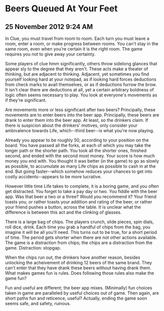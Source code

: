 # Beers Queued At Your Feet
## 25 November 2012 9:24 AM

In Clue, you must travel from room to room. Each turn you must leave a room, enter a room, or make progress between rooms. You can't stay in the same room, even when you're certain it is the right room. The game requires you not to give away your certainty.

Some players of clue hmm significantly, others throw sidelong glances that appear sly to the degree that they aren't. These acts make a theater of thinking, but are adjacent to thinking. Adjacent, yet sometimes you find yourself looking hard at your notepad, as if looking hard forces deductions from check marks to avail themselves, or as if deductions furrow the brow. It isn't clear there are deductions at all, yet a certain arbitrary boldness of logic often seems necessary to play. You look at everyone's movements as if they're significant.

Are movements more or less significant after two beers? Principally, these movements are to enter beers into the beer app. Principally, these beers are drank to enter them into the beer app. At least, so the drinkers claim. If there is suspicion about the drinkers' motives, only consider your ambivalence towards Life, which--third beer--is what you're now playing.

Already you appear to be roughly 50, according to your position on the board. You have passed all the forks, at each of which you may take the longer path or the shorter path. You took all the shorter ones, finished second, and ended with the second most money. Your score is how much money you end with. You thought it was better (in the game) to go as slowly as possible, to accumulate as many Life chips as possible to cash in at the end. But going faster--which somehow reduces your chances to get into costly accidents--appears to be more lucrative.

However little time Life takes to complete, it is a boring game, and you often get distracted. You forget to take a pay day or two. You fiddle with the beer app. Was that beer a two or a three? Would you recommend it? Your friend toasts you, or rather toasts your addition and rating of the beer, or rather your friend pushes a button, across the table. It is unclear what the difference is between this act and the clinking of glasses.

There is a large bag of chips. The players crunch, slide pieces, spin dials, roll dice, drink. Each time you grab a handful of chips from the bag, you imagine it will be all you'll need. This turns out to be true, for a short period of time. The period gets shorter when there are not other actions available. The game is a distraction from chips; the chips are a distraction from the game. Distraction: stopgap.

When the chips run out, the drinkers have another reason, besides unlocking the acheivement of drinking 12 beers of the same brand. They can't enter that they have drank these beers without having drank them. What makes games fun is rules. Does following those rules also make the game fun?

Fun and useful are different; the beer app mixes. (Minimally) fun choices taken in game are paralleled by useful choices out of game. Then again, are short paths fun and reticence, useful? Actually, ending the game soon seems safe, and safety, ruinous.
